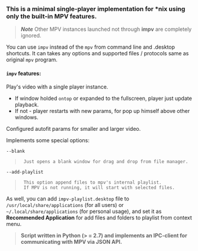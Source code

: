 ### This is a minimal single-player implementation for \*nix using only the built-in MPV features.


>***Note*** Other MPV instances launched not through **impv** are completely ignored.


You can use `impv` instead of the `mpv` from command line and .desktop shortcuts.
It can takes any options and supported files / protocols same as original `mpv` program.


#### `impv` features:


Play's video with a single player instance.
 - If window holded `ontop` or expanded to the fullscreen, player just update playback.
 - If not - player restarts with new params, for pop up himself above other windows.


Configured autofit params for smaller and larger video.


Implements some special options:

`--blank`
>      Just opens a blank window for drag and drop from file manager.

`--add-playlist`
>      This option append files to mpv's internal playlist.
>      If MPV is not running, it will start with selected files.


As well, you can add `impv-playlist.desktop` file to `/usr/local/share/applications`
 (for all users) or `~/.local/share/applications` (for personal usage), and set it as
 **Recommended Application** for add files and folders to playlist from context menu.


>
> **Script written in Python (> = 2.7) and implements an IPC-client for communicating with MPV via JSON API.**
>
